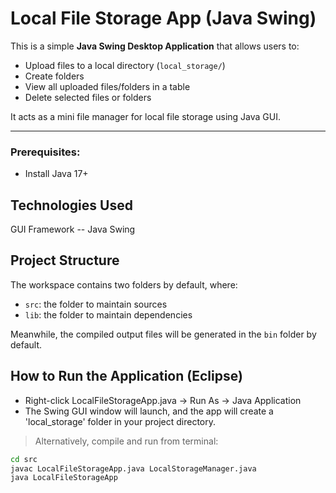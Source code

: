 # Local File Storage App (Java Swing)

This is a simple **Java Swing Desktop Application** that allows users to:

- Upload files to a local directory (`local_storage/`)
- Create folders
- View all uploaded files/folders in a table
- Delete selected files or folders

It acts as a mini file manager for local file storage using Java GUI.

-----------------------------------

###  Prerequisites:
- Install Java 17+

## Technologies Used
  GUI Framework -- Java Swing                             

##  Project Structure
The workspace contains two folders by default, where:

- `src`: the folder to maintain sources
- `lib`: the folder to maintain dependencies

Meanwhile, the compiled output files will be generated in the `bin` folder by default.

##  How to Run the Application (Eclipse)
   - Right-click LocalFileStorageApp.java → Run As → Java Application
   - The Swing GUI window will launch, and the app will create a 'local_storage' folder in your project directory.

> Alternatively, compile and run from terminal:

```bash
cd src
javac LocalFileStorageApp.java LocalStorageManager.java
java LocalFileStorageApp